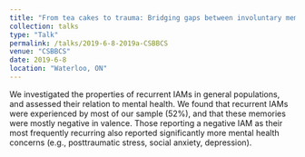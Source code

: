 ```yaml
---
title: "From tea cakes to trauma: Bridging gaps between involuntary memory and mental health"
collection: talks
type: "Talk"
permalink: /talks/2019-6-8-2019a-CSBBCS
venue: "CSBBCS"
date: 2019-6-8
location: "Waterloo, ON"
---
```


We investigated the properties of recurrent IAMs in general populations, and assessed their relation to mental health. We found that recurrent IAMs were experienced by most of our sample (52%), and that these memories were mostly negative in valence. Those reporting a negative IAM as their most frequently recurring also reported significantly more mental health concerns (e.g., posttraumatic stress, social anxiety, depression). 
